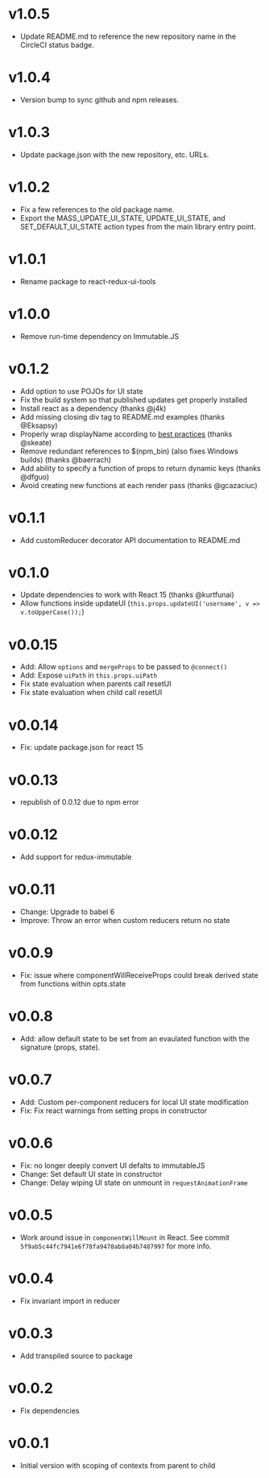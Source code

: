 # v1.0.5
- Update README.md to reference the new repository name in the CircleCI status badge.

# v1.0.4
- Version bump to sync github and npm releases.

# v1.0.3
- Update package.json with the new repository, etc. URLs.

# v1.0.2
- Fix a few references to the old package name.
- Export the MASS_UPDATE_UI_STATE, UPDATE_UI_STATE, and SET_DEFAULT_UI_STATE action types from the main library entry point.

# v1.0.1
- Rename package to react-redux-ui-tools

# v1.0.0
- Remove run-time dependency on Immutable.JS

# v0.1.2
- Add option to use POJOs for UI state
- Fix the build system so that published updates get properly installed
- Install react as a dependency (thanks @j4k)
- Add missing closing div tag to README.md examples (thanks @Eksapsy)
- Properly wrap displayName according to [best practices](https://reactjs.org/docs/higher-order-components.html#convention-wrap-the-display-name-for-easy-debugging) (thanks @skeate)
- Remove redundant references to $(npm_bin) (also fixes Windows builds) (thanks @baerrach)
- Add ability to specify a function of props to return dynamic keys (thanks @dfguo)
- Avoid creating new functions at each render pass (thanks @gcazaciuc)

# v0.1.1
- Add customReducer decorator API documentation to README.md

# v0.1.0
- Update dependencies to work with React 15 (thanks @kurtfunai)
- Allow functions inside updateUI (`this.props.updateUI('username', v => v.toUpperCase());`)

# v0.0.15
- Add: Allow `options` and `mergeProps` to be passed to `@connect()`
- Add: Expose `uiPath` in `this.props.uiPath`
- Fix state evaluation when parents call resetUI
- Fix state evaluation when child call resetUI

# v0.0.14
- Fix: update package.json for react 15

# v0.0.13
- republish of 0.0.12 due to npm error

# v0.0.12
- Add support for redux-immutable

# v0.0.11
- Change: Upgrade to babel 6
- Improve: Throw an error when custom reducers return no state

# v0.0.9
- Fix: issue where componentWillReceiveProps could break derived state from
  functions within opts.state

# v0.0.8
- Add: allow default state to be set from an evaulated function with the
  signature (props, state).

# v0.0.7
- Add: Custom per-component reducers for local UI state modification
- Fix: Fix react warnings from setting props in constructor

# v0.0.6
- Fix: no longer deeply convert UI defalts to immutableJS
- Change: Set default UI state in constructor
- Change: Delay wiping UI state on unmount in `requestAnimationFrame`

# v0.0.5
- Work around issue in `componentWillMount` in React. See commit
  `5f9ab5c44fc7941e6f78fa9470ab8a04b7487997` for more info.

# v0.0.4
- Fix invariant import in reducer

# v0.0.3
- Add transpiled source to package

# v0.0.2
- Fix dependencies

# v0.0.1
- Initial version with scoping of contexts from parent to child
